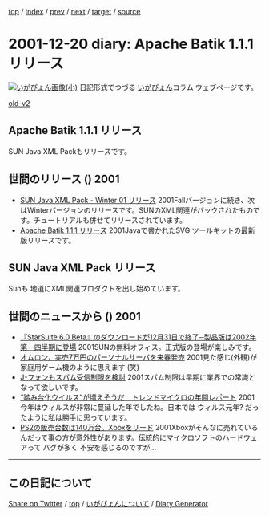 [top](../index.html) 
 / [index](index.html) 
 / [prev](https://igapyon.github.io/diary/2001/ig011218.html) 
 / [next](https://igapyon.github.io/diary/2001/ig011221.html) 
 / [target](https://igapyon.github.io/diary/2001/ig011220.html) 
 / [source](https://github.com/igapyon/diary/blob/gh-pages/2001/ig011220.html.src.md) 

2001-12-20 diary: Apache Batik 1.1.1 リリース
=====================================================================================================
[![いがぴょん画像(小)](https://igapyon.github.io/diary/images/iga200306s.jpg "いがぴょん")](https://igapyon.github.io/diary/memo/memoigapyon.html) 日記形式でつづる [いがぴょん](https://igapyon.github.io/diary/memo/memoigapyon.html)コラム ウェブページです。

[old-v2](ig011220-orig.html)

## Apache Batik 1.1.1 リリース

SUN Java XML Packもリリースです。


## 世間のリリース () 2001

* [SUN Java XML Pack - Winter 01 リリース](http://java.sun.com/xml/downloads/javaxmlpack.html)  2001Fallバージョンに続き、次はWinterバージョンのリリースです。SUNのXML関連がパックされたものです。チュートリアルも併せてリリースされています。
* [Apache Batik 1.1.1 リリース](http://xml.apache.org/batik/)  2001Javaで書かれたSVG ツールキットの最新版リリースです。

## SUN Java XML Pack リリース

Sunも 地道にXML関連プロダクトを出し始めています。

## 世間のニュースから () 2001

* [『StarSuite 6.0 Beta』のダウンロードが12月31日で終了─製品版は2002年第一四半期に登場](http://linux.ascii24.com/linux/news/today/2001/12/14/632076-000.html)  2001SUNの無料オフィス。正式版の登場が楽しみです。
* [オムロン，実売7万円のパーソナルサーバを来春発売](http://www.zdnet.co.jp/news/bursts/0112/19/03.html)  2001見た感じ(外観)が 家庭用ゲーム機のように思えます (笑)
* [J-フォンもスパム受信制限を検討](http://www.zdnet.co.jp/news/bursts/0112/19/02.html)  2001スパム制限は早期に業界での常識となって欲しいです。
* [“踏み台化ウイルス”が増えそうだ　トレンドマイクロの年間レポート](http://www.zdnet.co.jp/news/bursts/0112/19/06.html)  2001今年はウィルスが非常に蔓延した年でしたね。日本では ウィルス元年? だったように私は勝手に思っています。
* [PS2の販売台数は140万台。Xboxをリード](http://www.zdnet.co.jp/news/0112/20/b_1219_03.html)  2001Xboxがそんなに売れているんだって事の方が意外性があります。伝統的にマイクロソフトのハードウェアって バグが多く 不安を感じるのですが…

----------------------------------------------------------------------------------------------------

## この日記について

[Share on Twitter](https://twitter.com/intent/tweet?hashtags=igapyon%2Cdiary%2C%E3%81%84%E3%81%8C%E3%81%B4%E3%82%87%E3%82%93&text=Apache+Batik+1.1.1+%E3%83%AA%E3%83%AA%E3%83%BC%E3%82%B9&url=https%3A%2F%2Figapyon.github.io%2Fdiary%2F2001%2Fig011220.html) / [top](../index.html) / [いがぴょんについて](https://igapyon.github.io/diary/memo/memoigapyon.html) / [Diary Generator](https://github.com/igapyon/igapyonv3)
